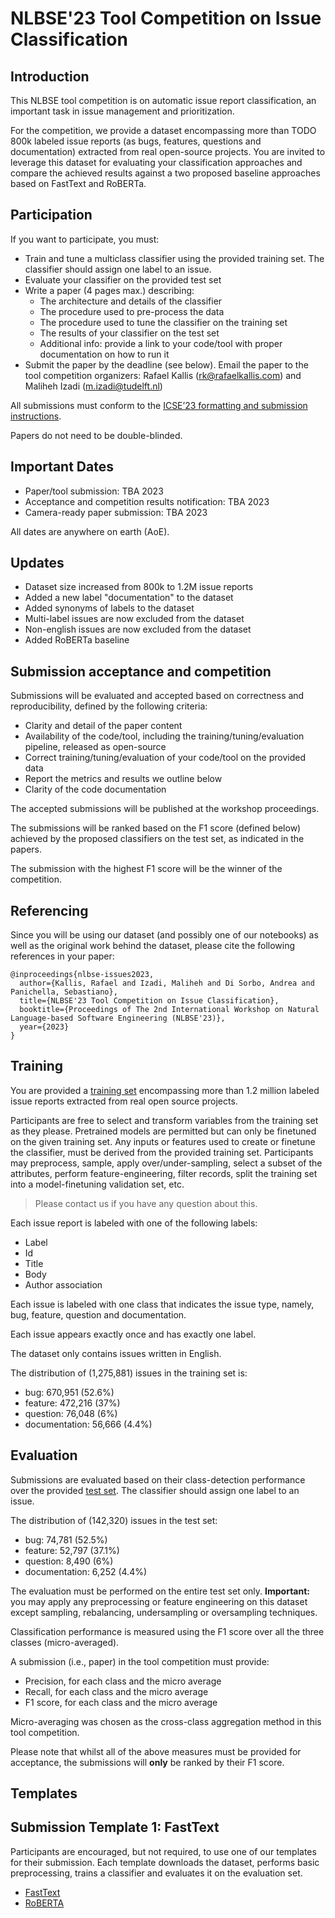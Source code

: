 # NLBSE'23 Tool Competition on Issue Classification

## Introduction

This NLBSE tool competition is on automatic issue report classification, an important task in issue management and prioritization.

For the competition, we provide a dataset encompassing more than TODO 800k labeled issue reports (as bugs, features, questions and documentation) extracted from real open-source projects. You are invited to leverage this dataset for evaluating your classification approaches and compare the achieved results against a two proposed baseline approaches based on FastText and RoBERTa.

## Participation

If you want to participate, you must:

- Train and tune a multiclass classifier using the provided training set. The classifier should assign one label to an issue.
- Evaluate your classifier on the provided test set
- Write a paper (4 pages max.) describing:
  - The architecture and details of the classifier
  - The procedure used to pre-process the data
  - The procedure used to tune the classifier on the training set
  - The results of your classifier on the test set
  - Additional info: provide a link to your code/tool with proper documentation on how to run it
- Submit the paper by the deadline (see below). Email the paper to the tool competition organizers: Rafael Kallis (rk@rafaelkallis.com) and Maliheh Izadi (m.izadi@tudelft.nl)

All submissions must conform to the [ICSE’23 formatting and submission instructions](https://conf.researchr.org/track/icse-2023/icse-2023-technical-track).

Papers do not need to be double-blinded.

## Important Dates
  
- Paper/tool submission: TBA 2023
- Acceptance and competition results notification: TBA 2023
- Camera-ready paper submission: TBA 2023

All dates are anywhere on earth (AoE).

## Updates

- Dataset size increased from 800k to 1.2M issue reports
- Added a new label "documentation" to the dataset
- Added synonyms of labels to the dataset
- Multi-label issues are now excluded from the dataset
- Non-english issues are now excluded from the dataset
- Added RoBERTa baseline

## Submission acceptance and competition

Submissions will be evaluated and accepted based on correctness and reproducibility, defined by the following criteria:

- Clarity and detail of the paper content
- Availability of the code/tool, including the training/tuning/evaluation pipeline, released as open-source
- Correct training/tuning/evaluation of your code/tool on the provided data
- Report the metrics and results we outline below
- Clarity of the code documentation

The accepted submissions will be published at the workshop proceedings.

The submissions will be ranked based on the F1 score (defined below) achieved by the proposed classifiers on the test set, as indicated in the papers.

The submission with the highest F1 score will be the winner of the competition.

## Referencing

Since you will be using our dataset (and possibly one of our notebooks) as well as the original work behind the dataset, please cite the following references in your paper:

```
@inproceedings{nlbse-issues2023,
  author={Kallis, Rafael and Izadi, Maliheh and Di Sorbo, Andrea and Panichella, Sebastiano},
  title={NLBSE'23 Tool Competition on Issue Classification},
  booktitle={Proceedings of The 2nd International Workshop on Natural Language-based Software Engineering (NLBSE'23)},
  year={2023}
}
```

## Training

You are provided a [training set](https://tickettagger.blob.core.windows.net/datasets/nlbse23-issue-classification-train.csv.tar.gz) encompassing more than 1.2 million labeled issue reports extracted from real open source projects.

Participants are free to select and transform variables from the training set as they please. Pretrained models are permitted but can only be finetuned on the given training set. Any inputs or features used to create or finetune the classifier, must be derived from the provided training set. Participants may preprocess, sample, apply over/under-sampling, select a subset of the attributes, perform feature-engineering, filter records, split the training set into a model-finetuning validation set, etc. 

> Please contact us if you have any question about this.

Each issue report is labeled with one of the following labels:
- Label
- Id
- Title
- Body
- Author association

Each issue is labeled with one class that indicates the issue type, namely, bug, feature, question and documentation.

Each issue appears exactly once and has exactly one label.

The dataset only contains issues written in English.

The distribution of (1,275,881) issues in the training set is:
- bug:            670,951 (52.6%)
- feature:        472,216 (37%)
- question:        76,048 (6%)
- documentation:   56,666 (4.4%)

## Evaluation

Submissions are evaluated based on their class-detection performance over the provided [test set](https://tickettagger.blob.core.windows.net/datasets/nlbse23-issue-classification-test.csv.tar.gz). 
The classifier should assign one label to an issue.

The distribution of (142,320) issues in the test set:
- bug:	          74,781	(52.5%)
- feature:	      52,797	(37.1%)
- question:	       8,490	(6%)
- documentation:	 6,252	(4.4%)

The evaluation must be performed on the entire test set only. **Important:** you may apply any preprocessing or feature engineering on this dataset except sampling, rebalancing, undersampling or oversampling techniques.

Classification performance is measured using the F1 score over all the three classes (micro-averaged). 

A submission (i.e., paper) in the tool competition must provide:
- Precision, for each class and the micro average
- Recall, for each class and the micro average
- F1 score, for each class and the micro average

Micro-averaging was chosen as the cross-class aggregation method in this tool competition.

Please note that whilst all of the above measures must be provided for acceptance, the submissions will **only** be ranked by their F1 score.

## Templates

## Submission Template 1: FastText

Participants are encouraged, but not required, to use one of our templates for their submission. Each template downloads the dataset, performs basic preprocessing, trains a classifier and evaluates it on the evaluation set.

- [FastText]()
- [RoBERTA]()
